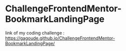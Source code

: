 # ChallengeFrontendMentor-BookmarkLandingPage

link of my coding challenge : https://gagoude.github.io/ChallengeFrontendMentor-BookmarkLandingPage/
